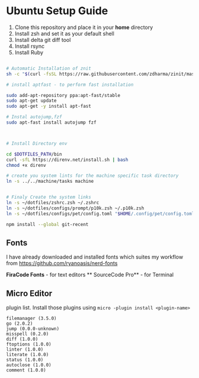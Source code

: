 # Ubuntu Setup Guide

1. Clone this repository and place it in your **home** directory
2. Install zsh and set it as your default shell
3. Install delta git diff tool
4. Install rsync
5. Install Ruby

```sh

# Automatic Installation of znit
sh -c "$(curl -fsSL https://raw.githubusercontent.com/zdharma/zinit/master/doc/install.sh)"

# install aptfast - to perform fast installation

sudo add-apt-repository ppa:apt-fast/stable
sudo apt-get update
sudo apt-get -y install apt-fast

# Instal autojump,fzf
sudo apt-fast install autojump fzf



# Install Directory env

cd $DOTFILES_PATH/bin
curl -sfL https://direnv.net/install.sh | bash
chmod +x direnv

# create you system lints for the machine specific task directory
ln -s ../../machine/tasks machine


# Finaly Create the system links
ln -s ~/dotfiles/zshrc.zsh ~/.zshrc
ln -s ~/dotfiles/configs/prompt/p10k.zsh ~/.p10k.zsh
ln -s ~/dotfiles/configs/pet/config.toml "$HOME/.config/pet/config.toml"

npm install --global git-recent
```




## Fonts

I have already downloaded and installed fonts which suites my workflow from https://github.com/ryanoasis/nerd-fonts

**FiraCode Fonts** - for text editors
** SourceCode Pro** - for Terminal


## Micro Editor

plugin list. Install those plugins using `micro -plugin install <plugin-name>`

```
filemanager (3.5.0)
go (2.0.2)
jump (0.0.0-unknown)
misspell (0.2.0)
diff (1.0.0)
ftoptions (1.0.0)
linter (1.0.0)
literate (1.0.0)
status (1.0.0)
autoclose (1.0.0)
comment (1.0.0)
```